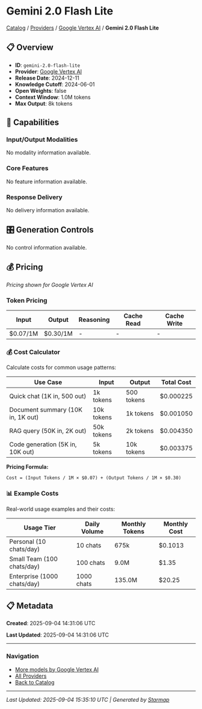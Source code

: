 # Gemini 2.0 Flash Lite
  
[Catalog](../../../..) / [Providers](../../..) / [Google Vertex AI](../..) / **Gemini 2.0 Flash Lite**


## 📋 Overview
  
- **ID**: `gemini-2.0-flash-lite`
- **Provider**: [Google Vertex AI](../)
- **Release Date**: 2024-12-11
- **Knowledge Cutoff**: 2024-06-01
- **Open Weights**: false
- **Context Window**: 1.0M tokens
- **Max Output**: 8k tokens
  
## 🎯 Capabilities
  
### Input/Output Modalities
  
No modality information available.
  
### Core Features
  
No feature information available.
  
### Response Delivery
  
No delivery information available.
  
## 🎛️ Generation Controls
  
No control information available.
  
## 💰 Pricing
  
*Pricing shown for Google Vertex AI*
  
  
### Token Pricing
  
| Input | Output | Reasoning | Cache Read | Cache Write |
|---------|---------|---------|---------|---------|
| $0.07/1M | $0.30/1M | - | - | - |

  
### 💰 Cost Calculator
  
Calculate costs for common usage patterns:
  
  
| Use Case | Input | Output | Total Cost |
|---------|---------|---------|---------|
| Quick chat (1K in, 500 out) | 1k tokens | 500 tokens | $0.000225 |
| Document summary (10K in, 1K out) | 10k tokens | 1k tokens | $0.001050 |
| RAG query (50K in, 2K out) | 50k tokens | 2k tokens | $0.004350 |
| Code generation (5K in, 10K out) | 5k tokens | 10k tokens | $0.003375 |

  
**Pricing Formula:**
  
```
Cost = (Input Tokens / 1M × $0.07) + (Output Tokens / 1M × $0.30)
```
  
### 📊 Example Costs
  
Real-world usage examples and their costs:
  
  
| Usage Tier | Daily Volume | Monthly Tokens | Monthly Cost |
|---------|---------|---------|---------|
| Personal (10 chats/day) | 10 chats | 675k | $0.1013 |
| Small Team (100 chats/day) | 100 chats | 9.0M | $1.35 |
| Enterprise (1000 chats/day) | 1000 chats | 135.0M | $20.25 |

  
## 📋 Metadata
  
**Created**: 2025-09-04 14:31:06 UTC
  
**Last Updated**: 2025-09-04 14:31:06 UTC
  
  
---
  
  
### Navigation

- [More models by Google Vertex AI](../)
- [All Providers](../../../../providers)
- [Back to Catalog](../../../..)


---
_Last Updated: 2025-09-04 15:35:10 UTC | Generated by [Starmap](https://github.com/agentstation/starmap)_
